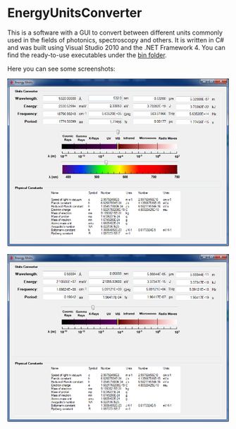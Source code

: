 # EnergyUnitsConverter
This is a software with a GUI to convert between different units commonly used in the fields of photonics, spectroscopy and others. It is written in C# and was built using Visual Studio 2010 and the .NET Framework 4. You can find the ready-to-use executables under the [bin folder](/bin).

Here you can see some screenshots:

![Screenshot](units_converter_screenshot_1.png "Screenshot")

![Screenshot](units_converter_screenshot_2.png "Screenshot")





